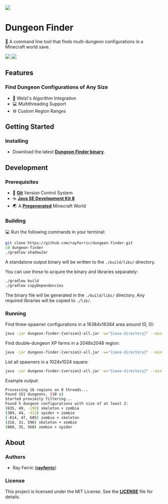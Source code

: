 [![](logo.png)](https://youtu.be/BeG5FqTpl9U)

# Dungeon Finder

👹 A command line tool that finds multi-dungeon configurations in a Minecraft world save.

[![](https://img.shields.io/github/license/rayferric/dungeon-finder?style=for-the-badge)](LICENSE)
[![](https://img.shields.io/github/v/release/rayferric/dungeon-finder?style=for-the-badge)](https://github.com/rayferric/dungeon-finder/releases)

## Features

### Find Dungeon Configurations of Any Size

- 📐 Welzl's Algorithm Integration
- 💻 Multithreading Support
- ⚙️ Custom Region Ranges

## Getting Started

### Installing

- Download the latest **[Dungeon Finder binary](https://github.com/rayferric/dungeon-finder/releases)**.

## Development

### Prerequisites

- 🔗 **[Git](https://git-scm.com)** Version Control System
- ☕ **[Java SE Development Kit 8](https://www.azul.com/downloads/zulu-community/?version=java-8-lts&package=jdk)**
- 🌏 A **[Pregenerated](https://www.curseforge.com/minecraft/mc-mods/chunkpregenerator)** Minecraft World

### Building

💻 Run the following commands in your terminal:

```bash
git clone https://github.com/rayferric/dungeon-finder.git
cd dungeon-finder
./gradlew shadowJar
```

A standalone output binary will be written to the `./build/libs/` directory.

You can use these to acquire the binary and libraries separately:

```bash
./gradlew build
./gradlew copyDependencies
```

The binary file will be generated in the `./build/libs/` directory.
Any required libraries will be copied to `./lib/`.

### Running

Find three-spawner configurations in a 16384x16384 area around (0, 0):
```bash
java -jar dungeon-finder-{version}-all.jar -w="{save-directory}" --min-x=-16 --min-z=-16 --max-x=15 --max-z=15
```

Find double-dungeon XP farms in a 2048x2048 region:
```bash
java -jar dungeon-finder-{version}-all.jar -w="{save-directory}" --min-x=-2 --min-z=-2 --max-x=1 --max-z=1 -c=2
```

List all spawners in a 1024x1024 square:
```bash
java -jar dungeon-finder-{version}-all.jar -w="{save-directory}" --min-x=-1 --min-z=-1 --max-x=0 --max-z=0 -c=1
```

Example output:
```bash
Processing 16 regions on 8 threads...
Found 151 dungeons. (10 s)
Started proximity filtering...
Found 5 dungeon configurations with size of at least 2:
(635, 49, -198) skeleton + zombie
(309, 44, -423) spider + zombie
(-814, 47, 605) zombie + skeleton
(318, 31, 596) skeleton + zombie
(860, 35, 568) zombie + spider
```

## About

### Authors

- Ray Ferric (**[rayferric](https://github.com/rayferric)**)

### License

This project is licensed under the MIT License. See the **[LICENSE](LICENSE)** file for details.